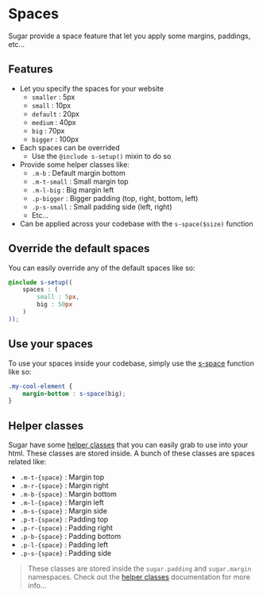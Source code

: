 # Spaces

Sugar provide a space feature that let you apply some margins, paddings, etc... 

## Features

- Let you specify the spaces for your website
	- `smaller` : 5px
	- `small` : 10px
	- `default` : 20px
	- `medium` : 40px
	- `big` : 70px
	- `bigger` : 100px
- Each spaces can be overrided
	- Use the ```@include s-setup()``` mixin to do so
- Provide some helper classes like:
	- ```.m-b``` : Default margin bottom
	- ```.m-t-small``` : Small margin top
	- ```.m-l-big``` : Big margin left
	- ```.p-bigger``` : Bigger padding (top, right, bottom, left)
	- ```.p-s-small``` : Small padding side (left, right)
	- Etc...
- Can be applied across your codebase with the ```s-space($size)``` function

## Override the default spaces

You can easily override any of the default spaces like so:

```scss
@include s-setup((
	spaces : (
		small : 5px,
		big : 50px
	)
));
```

## Use your spaces

To use your spaces inside your codebase, simply use the [s-space](../src/sass/core/function/_s-space.md) function like so:

```scss
.my-cool-element {
	margin-bottom : s-space(big);
}
```

## Helper classes

Sugar have some [helper classes](helper-classes.md) that you can easily grab to use into your html. These classes are stored inside. A bunch of these classes are spaces related like:

- ```.m-t-{space}``` : Margin top
- ```.m-r-{space}``` : Margin right
- ```.m-b-{space}``` : Margin bottom
- ```.m-l-{space}``` : Margin left
- ```.m-s-{space}``` : Margin side
- ```.p-t-{space}``` : Padding top
- ```.p-r-{space}``` : Padding right
- ```.p-b-{space}``` : Padding bottom
- ```.p-l-{space}``` : Padding left
- ```.p-s-{space}``` : Padding side

> These classes are stored inside the ```sugar.padding``` and ```sugar.margin``` namespaces. Check out the [helper classes](helper-classes.md) documentation for more info...
